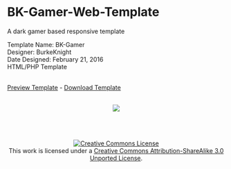 # BK-Gamer-Web-Template

A dark gamer based responsive template<br />

Template Name: BK-Gamer<br />
Designer: BurkeKnight<br />
Date Designed: February 21, 2016<br />
HTML/PHP Template<br /><br />

<a href="http://www.burkeknight.com/demos/bkgamer/" target="_blank">Preview Template</a> - <a href="https://github.com/BurkeKnight-Enterprises/BK-Gamer-Web-Template/releases/download/1.0/BK-Gamer_Web_Template.zip">Download Template</a><br /><br />
<div align="center"><img src="http://bkd.pw/bkt/BK-Gamer.png" /><br /><br />

<br /><br /><a rel="license" href="http://creativecommons.org/licenses/by-sa/3.0/deed.en_US"><img alt="Creative Commons License" style="border-width:0" src="http://i.creativecommons.org/l/by-sa/3.0/88x31.png" /></a><br />This work is licensed under a <a rel="license" href="http://creativecommons.org/licenses/by-sa/3.0/deed.en_US">Creative Commons Attribution-ShareAlike 3.0 Unported License</a>.
